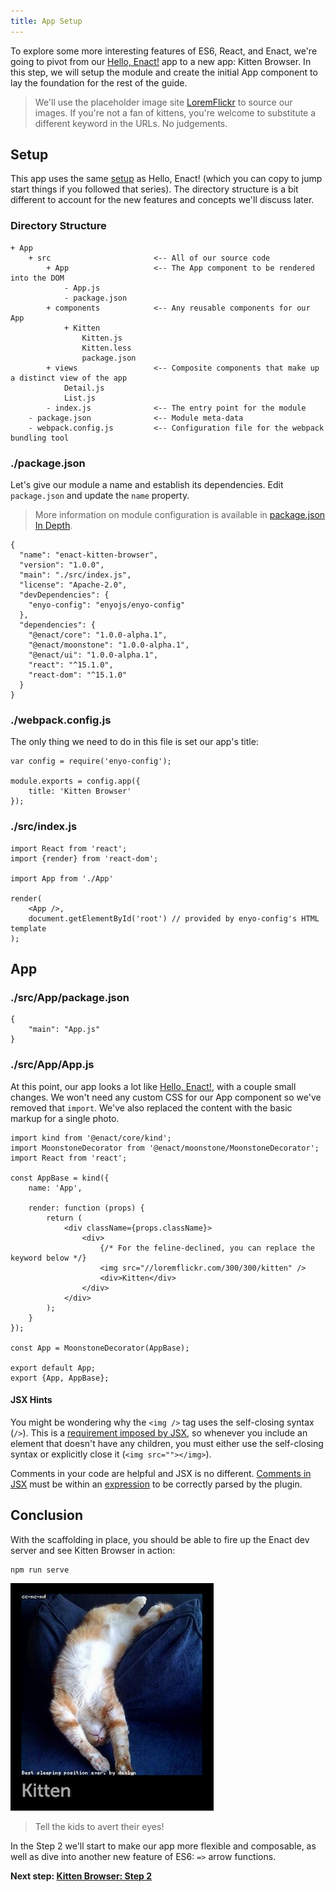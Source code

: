 ```yaml
---
title: App Setup
---
```

<!--
* Concept: App Scaffolding
* Concept: JSX - syntax and comments
-->

To explore some more interesting features of ES6, React, and Enact, we're going to pivot from our
[Hello, Enact!](/docs/tutorials/hello_enact/) app to a new app: Kitten Browser. In this step, we will setup the
module and create the initial App component to lay the foundation for the rest of
the guide.

> We'll use the placeholder image site [LoremFlickr](http://loremflickr.com/) to source our images.
> If you're not a fan of kittens, you're welcome to substitute a different keyword in the URLs.  No judgements.

## Setup

This app uses the same [setup](/docs/tutorials/setup/) as Hello, Enact! (which you can copy to jump start things if you
followed that series). The directory structure is a bit different to account
for the new features and concepts we'll discuss later.

### Directory Structure

	+ App
		+ src						<-- All of our source code
			+ App					<-- The App component to be rendered into the DOM
				- App.js
				- package.json
			+ components			<-- Any reusable components for our App
				+ Kitten
					Kitten.js
					Kitten.less
					package.json
			+ views					<-- Composite components that make up a distinct view of the app
				Detail.js
				List.js
			- index.js				<-- The entry point for the module
		- package.json				<-- Module meta-data
		- webpack.config.js			<-- Configuration file for the webpack bundling tool

### ./package.json

Let's give our module a name and establish its dependencies.  Edit `package.json` and update the `name` property.

> More information on module configuration is available in [package.json In Depth](package.json-In-Depth).

	{
	  "name": "enact-kitten-browser",
	  "version": "1.0.0",
	  "main": "./src/index.js",
	  "license": "Apache-2.0",
	  "devDependencies": {
	    "enyo-config": "enyojs/enyo-config"
	  },
	  "dependencies": {
	    "@enact/core": "1.0.0-alpha.1",
	    "@enact/moonstone": "1.0.0-alpha.1",
	    "@enact/ui": "1.0.0-alpha.1",
	    "react": "^15.1.0",
	    "react-dom": "^15.1.0"
	  }
	}

### ./webpack.config.js

The only thing we need to do in this file is set our app's title:

	var config = require('enyo-config');
	
	module.exports = config.app({
		title: 'Kitten Browser'
	});

### ./src/index.js

	import React from 'react';
	import {render} from 'react-dom';
	
	import App from './App'
	
	render(
		<App />,
		document.getElementById('root') // provided by enyo-config's HTML template
	);

## App

### ./src/App/package.json

	{
		"main": "App.js"
	}

### ./src/App/App.js

At this point, our app looks a lot like [Hello, Enact!](/docs/tutorials/hello_enact/kind/#srcappappjs),
with a couple small changes. We won't need any custom CSS for our App component so we've removed that
`import`. We've also replaced the content with the basic markup for a single photo.

	import kind from '@enact/core/kind';
	import MoonstoneDecorator from '@enact/moonstone/MoonstoneDecorator';
	import React from 'react';
	
	const AppBase = kind({
		name: 'App',
	
		render: function (props) {
			return (
				<div className={props.className}>
					<div>
						{/* For the feline-declined, you can replace the keyword below */}
						<img src="//loremflickr.com/300/300/kitten" />
						<div>Kitten</div>
					</div>
				</div>
			);
		}
	});
	
	const App = MoonstoneDecorator(AppBase);
	
	export default App;
	export {App, AppBase};


#### JSX Hints

You might be wondering why the `<img />` tag uses the self-closing syntax (`/>`). This is a
[requirement imposed by JSX](https://facebook.github.io/react/tips/self-closing-tag.html), so
whenever you include an element that doesn't have any children, you must either use the self-closing
syntax or explicitly close it (`<img src=""></img>`).

Comments in your code are helpful and JSX is no different. [Comments in JSX](https://facebook.github.io/react/docs/jsx-in-depth.html#comments)
must be within an [expression](https://facebook.github.io/react/docs/jsx-in-depth.html#javascript-expressions) to be correctly
parsed by the plugin.

## Conclusion

With the scaffolding in place, you should be able to fire up the Enact dev server and see
Kitten Browser in action:

	npm run serve

![Kitten Browser Step 1](KittenBrowser-Step1.png)
> Tell the kids to avert their eyes!

In the Step 2 we'll start to make our app more flexible and composable,
as well as dive into another new feature of ES6: `=>` arrow functions.

**Next step: [Kitten Browser: Step 2](../reusable_components/)**
